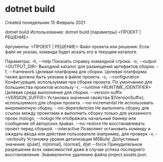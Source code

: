 # dotnet build
Created понедельник 15 Февраль 2021

dotnet build
Использование: dotnet build [параметры] <ПРОЕКТ | РЕШЕНИЕ>

Аргументы:
  <ПРОЕКТ | РЕШЕНИЕ>   Файл проекта или решения. Если файл не указан, команда будет искать его в текущем каталоге.

Параметры:
  -h, --help                            Показать справку командной строки.
  -o, --output <OUTPUT_DIR>             Выходной каталог для размещения артефактов сборки.
  -f, --framework <FRAMEWORK>           Целевая платформа для сборки. Целевая платформа также должна быть указана в файле проекта.
  -c, --configuration <CONFIGURATION>   Конфигурация, используемая при сборке проекта. По умолчанию для большинства проектов использу
  -r, --runtime <RUNTIME_IDENTIFIER>    Целевая среда выполнения для сборки.
  --version-suffix <VERSION_SUFFIX>     Установка значения свойства $(VersionSuffix), используемого для сборки проекта.
  --no-incremental                      Не использовать инкрементную сборку.
  --no-dependencies                     Не выполнять сборку для ссылок между проектами и выполнить сборку только для указанного проек
  /nologo, --nologo                     Не отображать начальный баннер или сообщение об авторских правах.
  --no-restore                          Не восстанавливать проект перед сборкой.
  --interactive                         Позволяет остановить команду и ожидать ввода или действия пользователя (например, для проверк
  -v, --verbosity <LEVEL>               Установка уровня детализации MSBuild. Допустимые значения: q[uiet], m[inimal], n[ormal], d[et
  --force                               Принудительное разрешение всех зависимостей даже в случае успеха последнего восстановления.
Эквивалентно удалению файла project.assets.json.


